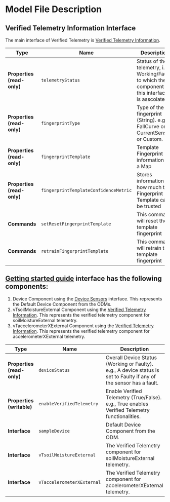 # Model File Description
## Verified Telemetry Information Interface
The main interface of Verified Telemetry is [Verified Telemetry Information](./vTInfo.json).

| Type | Name | Description |
|---|---|---|
| **Properties (read-only)** | `telemetryStatus` | Status of the telemetry, i.e. Working/Faulty to which the component of this interface is asscoiated. |
| **Properties (read-only)** | `fingerprintType` | Type of the fingerprint (String). e.g., FallCurve or CurrentSense or Custom. |
| **Properties (read-only)** | `fingerprintTemplate` | Template Fingerprint information in a Map |
| **Properties (read-only)** | `fingerprintTemplateConfidenceMetric` | Stores information on how much the Fingerprint Template can be trusted |
| **Commands** | `setResetFingerprintTemplate` | This command will reset the template fingerprint |
| **Commands** | `retrainFingerprintTemplate` | This command will retrain the template fingerprint |

## [Getting started guide](./gsg.json) interface has the following components:
1. Device Component using the [Device Sensors](./device.json) interface. This represents the Default Device Component from the ODMs.
1. vTsoilMoistureExternal Component using the [Verified Telemetry Information](./vTInfo.json). This represents the verified telemetry component for soilMoistureExternal telemetry.
1. vTaccelerometerXExternal Component using the [Verified Telemetry Information](./vTInfo.json). This represents the verified telemetry component for accelerometerXExternal telemetry.


| Type | Name | Description |
|---|---|---|
| **Properties (read-only)** | `deviceStatus` | Overall Device Status (Working or Faulty). e.g., A device status is set to Faulty if any of the sensor has a fault. |
| **Properties (writable)** | `enableVerifiedTelemetry` | Enable Verified Telemetry (True/False). e.g., True enables Verified Telemetry functionalities. |
| **Interface** | `sampleDevice` | Default Device Component from the ODM. |
| **Interface** | `vTsoilMoistureExternal` |  The Verified Telemetry component for soilMoistureExternal telemetry. |
| **Interface** | `vTaccelerometerXExternal` | The Verified Telemetry component for accelerometerXExternal telemetry. |
